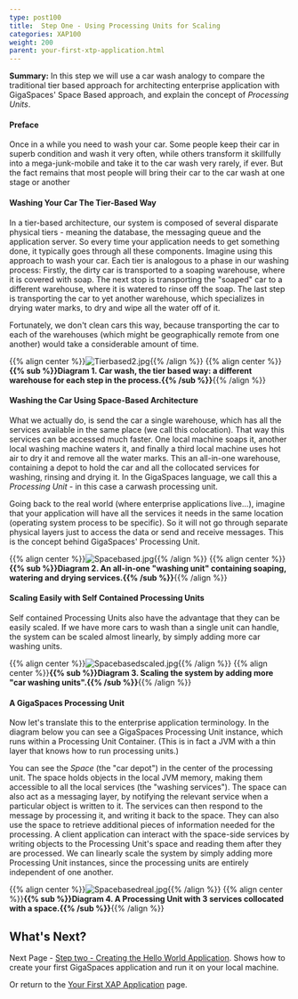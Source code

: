 ```yaml
---
type: post100
title:  Step One - Using Processing Units for Scaling
categories: XAP100
weight: 200
parent: your-first-xtp-application.html
---
```




**Summary:**  In this step we will use a car wash analogy to compare the traditional tier based approach for architecting enterprise application with GigaSpaces' Space Based approach, and explain the concept of _Processing Units_.

#### Preface

Once in a while you need to wash your car. Some people keep their car in superb condition and wash it very often, while others transform it skillfully into a mega-junk-mobile and take it to the car wash very rarely, if ever. But the fact remains that most people will bring their car to the car wash at one stage or another

#### Washing Your Car The Tier-Based Way

In a tier-based architecture, our system is composed of several disparate physical tiers - meaning the database, the messaging queue and the application server. So every time your application needs to get something done, it typically goes through all these components. Imagine using this approach to wash your car. Each tier is analogous to a phase in our washing process: Firstly, the dirty car is transported to a soaping warehouse, where it is covered with soap. The next stop is transporting the "soaped" car to a different warehouse, where it is watered to rinse off the soap. The last step is transporting the car to yet another warehouse, which specializes in drying water marks, to dry and wipe all the water off of it.

Fortunately, we don't clean cars this way, because transporting the car to each of the warehouses (which might be geographically remote from one another) would take a considerable amount of time.

{{% align center %}}![Tierbased2.jpg](/attachment_files/Tierbased2.jpg){{% /align %}}
{{% align center %}}**{{% sub %}}Diagram 1. Car wash, the tier based way: a different warehouse for each step in the process.{{% /sub %}}**{{% /align %}}

#### Washing the Car Using Space-Based Architecture

What we actually do, is send the car a single warehouse, which has all the services available in the same place (we call this colocation). That way this services can be accessed much faster. One local machine soaps it, another local washing machine waters it, and finally a third local machine uses hot air to dry it and remove all the water marks. This an all-in-one warehouse, containing a depot to hold the car and all the collocated services for washing, rinsing and drying it. In the GigaSpaces language, we call this a _Processing Unit_ - in this case a carwash processing unit.

Going back to the real world (where enterprise applications live...), imagine that your application will have all the services it needs in the same location (operating system process to be specific). So it will not go through separate physical layers just to access the data or send and receive messages. This is the concept behind GigaSpaces' Processing Unit.

{{% align center %}}![Spacebased.jpg](/attachment_files/Spacebased.jpg){{% /align %}}
{{% align center %}}**{{% sub %}}Diagram 2. An all-in-one "washing unit" containing soaping, watering and drying services.{{% /sub %}}**{{% /align %}}

#### Scaling Easily with Self Contained Processing Units

Self contained Processing Units also have the advantage that they can be easily scaled. If we have more cars to wash than a single unit can handle, the system can be scaled almost linearly, by simply adding more car washing units.

{{% align center %}}![Spacebasedscaled.jpg](/attachment_files/Spacebasedscaled.jpg){{% /align %}}
{{% align center %}}**{{% sub %}}Diagram 3. Scaling the system by adding more "car washing units".{{% /sub %}}**{{% /align %}}

#### A GigaSpaces Processing Unit


Now let's translate this to the enterprise application terminology. In the diagram below you can see a GigaSpaces Processing Unit instance, which runs within a Processing Unit Container. (This is in fact a JVM with a thin layer that knows how to run processing units.)

You can see the _Space_ (the "car depot") in the center of the processing unit. The space holds objects in the local JVM memory, making them accessible to all the local services (the "washing services"). The space can also act as a messaging layer, by notifying the relevant service when a particular object is written to it. The services can then respond to the message by processing it, and writing it back to the space. They can also use the space to retrieve additional pieces of information needed for the processing. A client application can interact with the space-side services by writing objects to the Processing Unit's space and reading them after they are processed. We can linearly scale the system by simply adding more Processing Unit instances, since the processing units are entirely independent of one another.

{{% align center %}}![Spacebasedreal.jpg](/attachment_files/Spacebasedreal.jpg){{% /align %}}
{{% align center %}}**{{% sub %}}Diagram 4. A Processing Unit with 3 services collocated with a space.{{% /sub %}}**{{% /align %}}


## What's Next?

Next Page - [Step two - Creating the Hello World Application](./step-two-creating-the-hello-world-application.html). Shows how to create your first GigaSpaces application and run it on your local machine.

Or return to the [Your First XAP Application]({{%currentjavatuturl%}}/first-xap-app.html) page.
